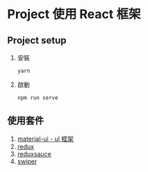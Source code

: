 # Project 使用 React 框架

## Project setup

1. 安裝
    ```
    yarn
    ```
2. 啟動
    ```
    npm run serve
    ```

## 使用套件

1. [material-ui - ul 框架](https://material-ui.com/zh/)
2. [redux](https://chentsulin.github.io/redux/index.html)
3. [reduxsauce](https://github.com/jkeam/reduxsauce)
4. [swiper](https://swiperjs.com/react)
